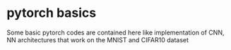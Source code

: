 # pytorch basics

Some basic pytorch codes are contained here like implementation of CNN, NN architectures that work on the MNIST and CIFAR10 dataset
